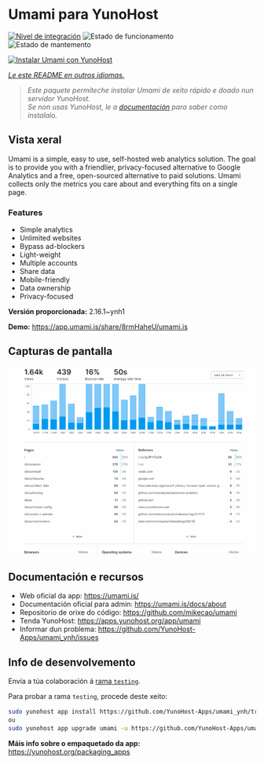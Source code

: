 <!--
NOTA: Este README foi creado automáticamente por <https://github.com/YunoHost/apps/tree/master/tools/readme_generator>
NON debe editarse manualmente.
-->

# Umami para YunoHost

[![Nivel de integración](https://apps.yunohost.org/badge/integration/umami)](https://ci-apps.yunohost.org/ci/apps/umami/)
![Estado de funcionamento](https://apps.yunohost.org/badge/state/umami)
![Estado de mantemento](https://apps.yunohost.org/badge/maintained/umami)

[![Instalar Umami con YunoHost](https://install-app.yunohost.org/install-with-yunohost.svg)](https://install-app.yunohost.org/?app=umami)

*[Le este README en outros idiomas.](./ALL_README.md)*

> *Este paquete permíteche instalar Umami de xeito rápido e doado nun servidor YunoHost.*  
> *Se non usas YunoHost, le a [documentación](https://yunohost.org/install) para saber como instalalo.*

## Vista xeral

Umami is a simple, easy to use, self-hosted web analytics solution. The goal is to provide you with a friendlier, privacy-focused alternative to Google Analytics and a free, open-sourced alternative to paid solutions. Umami collects only the metrics you care about and everything fits on a single page. 

### Features

- Simple analytics
- Unlimited websites
- Bypass ad-blockers
- Light-weight
- Multiple accounts
- Share data
- Mobile-friendly
- Data ownership
- Privacy-focused


**Versión proporcionada:** 2.16.1~ynh1

**Demo:** <https://app.umami.is/share/8rmHaheU/umami.is>

## Capturas de pantalla

![Captura de pantalla de Umami](./doc/screenshots/dark.png)

## Documentación e recursos

- Web oficial da app: <https://umami.is/>
- Documentación oficial para admin: <https://umami.is/docs/about>
- Repositorio de orixe do código: <https://github.com/mikecao/umami>
- Tenda YunoHost: <https://apps.yunohost.org/app/umami>
- Informar dun problema: <https://github.com/YunoHost-Apps/umami_ynh/issues>

## Info de desenvolvemento

Envía a túa colaboración á [rama `testing`](https://github.com/YunoHost-Apps/umami_ynh/tree/testing).

Para probar a rama `testing`, procede deste xeito:

```bash
sudo yunohost app install https://github.com/YunoHost-Apps/umami_ynh/tree/testing --debug
ou
sudo yunohost app upgrade umami -u https://github.com/YunoHost-Apps/umami_ynh/tree/testing --debug
```

**Máis info sobre o empaquetado da app:** <https://yunohost.org/packaging_apps>
